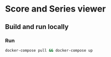 # Score and Series viewer

## Build and run locally

### Run

```bash
docker-compose pull && docker-compose up
```
